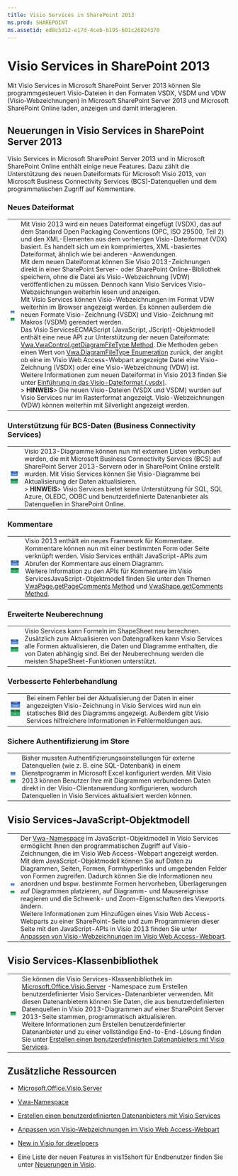 ```yaml
---
title: Visio Services in SharePoint 2013
ms.prod: SHAREPOINT
ms.assetid: ed8c5d12-e17d-4ceb-b195-601c26824370
---
```




# Visio Services in SharePoint 2013
Mit Visio Services in Microsoft SharePoint Server 2013 können Sie programmgesteuert Visio-Dateien in den Formaten VSDX, VSDM und VDW (Visio-Webzeichnungen) in Microsoft SharePoint Server 2013 und Microsoft SharePoint Online laden, anzeigen und damit interagieren.
## Neuerungen in Visio Services in SharePoint Server 2013
<a name="visserv15_WhatsNew"> </a>

Visio Services in Microsoft SharePoint Server 2013 und in Microsoft SharePoint Online enthält einige neue Features. Dazu zählt die Unterstützung des neuen Dateiformats für Microsoft Visio 2013, von Microsoft Business Connectivity Services (BCS)-Datenquellen und dem programmatischen Zugriff auf Kommentare.
  
    
    

### Neues Dateiformat
<a name="vis15_WhatsNew_NewFF"> </a>


|||
|:-----|:-----|
|![Notiz zum Verhalten in der Cloud](images/mod_icon_incloud.gif)           <br/>![Hinweis zum lokalen Verhalten](images/mod_icon_onpremises.gif)|Mit Visio 2013 wird ein neues Dateiformat eingefügt (VSDX), das auf dem Standard Open Packaging Conventions (OPC, ISO 29500, Teil 2) und den XML-Elementen aus dem vorherigen Visio-Dateiformat (VDX) basiert. Es handelt sich um ein komprimiertes, XML-basiertes Dateiformat, ähnlich wie bei anderen -Anwendungen.  <br/> Mit dem neuen Dateiformat können Sie Visio 2013-Zeichnungen direkt in einer SharePoint Server- oder SharePoint Online-Bibliothek speichern, ohne die Datei als Visio-Webzeichnung (VDW) veröffentlichen zu müssen. Dennoch kann Visio Services Visio-Webzeichnungen weiterhin lesen und anzeigen.  <br/> Mit Visio Services können Visio-Webzeichnungen im Format VDW weiterhin im Browser angezeigt werden. Es können außerdem die neuen Formate Visio-Zeichnung (VSDX) und Visio-Zeichnung mit Makros (VSDM) gerendert werden.  <br/> Das Visio ServicesECMAScript (JavaScript, JScript)-Objektmodell enthält eine neue API zur Unterstützung der neuen Dateiformate:  [Vwa.VwaControl.getDiagramFileType Method](http://msdn.microsoft.com/library/fd8ca95f-a3be-4000-bce8-3aaf1f48148c%28Office.15%29.aspx). Die Methoden geben einen Wert von  [Vwa.DiagramFileType Enumeration](http://msdn.microsoft.com/library/dd2f8a5d-a54b-44bd-a458-02efdcba0201%28Office.15%29.aspx) zurück, der angibt ob eine im Visio Web Access-Webpart angezeigte Datei eine Visio-Zeichnung (VSDX) oder eine Visio-Webzeichnung (VDW) ist. <br/> Weitere Informationen zum neuen Dateiformat in Visio 2013 finden Sie unter  [Einführung in das Visio-Dateiformat (.vsdx)](http://msdn.microsoft.com/library/69736f40-8f67-46c2-abf6-82dffecb2274%28Office.15%29.aspx).  <br/> > **HINWEIS**> Die neuen Visio-Dateien (VSDX und VSDM) wurden auf Visio Services nur im Rasterformat angezeigt. Visio-Webzeichnungen (VDW) können weiterhin mit Silverlight angezeigt werden.           |
   

### Unterstützung für BCS-Daten (Business Connectivity Services)
<a name="vis15_WhatsNew_BCS"> </a>


|||
|:-----|:-----|
|![Notiz zum Verhalten in der Cloud](images/mod_icon_incloud.gif)           <br/>![Hinweis zum lokalen Verhalten](images/mod_icon_onpremises.gif)|Visio 2013-Diagramme können nun mit externen Listen verbunden werden, die mit Microsoft Business Connectivity Services (BCS) auf SharePoint Server 2013-Servern oder in SharePoint Online erstellt wurden. Mit Visio Services können Sie Visio-Diagramme bei Aktualisierung der Daten aktualisieren.  <br/> > **HINWEIS**> Visio Services bietet keine Unterstützung für SQL, SQL Azure, OLEDC, ODBC und benutzerdefinierte Datenanbieter als Datenquellen in SharePoint Online.           |
   

### Kommentare
<a name="vis15_WhatsNew_Commenting"> </a>


|||
|:-----|:-----|
|![Notiz zum Verhalten in der Cloud](images/mod_icon_incloud.gif)           <br/>![Hinweis zum lokalen Verhalten](images/mod_icon_onpremises.gif)|Visio 2013 enthält ein neues Framework für Kommentare. Kommentare können nun mit einer bestimmten Form oder Seite verknüpft werden. Visio Services enthält JavaScript-APIs zum Abrufen der Kommentare aus einem Diagramm.  <br/> Weitere Information zu den APIs für Kommentare im Visio ServicesJavaScript-Objektmodell finden Sie unter den Themen  [VwaPage.getPageComments Method](http://msdn.microsoft.com/library/d1e7740c-e0fa-4823-b2b6-14551bb84c36%28Office.15%29.aspx) und [VwaShape.getComments Method](http://msdn.microsoft.com/library/fcdec9c2-a503-4315-b048-033cd5ac09dd%28Office.15%29.aspx).  <br/> |
   

### Erweiterte Neuberechnung
<a name="vis15_WhatsNew_Commenting"> </a>


|||
|:-----|:-----|
|![Notiz zum Verhalten in der Cloud](images/mod_icon_incloud.gif)           <br/>![Hinweis zum lokalen Verhalten](images/mod_icon_onpremises.gif)|Visio Services kann Formeln im ShapeSheet neu berechnen. Zusätzlich zum Aktualisieren von Datengrafiken kann Visio Services alle Formen aktualisieren, die Daten und Diagramme enthalten, die von Daten abhängig sind. Bei der Neuberechnung werden die meisten ShapeSheet-Funktionen unterstützt.  <br/> |
   

### Verbesserte Fehlerbehandlung
<a name="vis15_WhatsNew_Commenting"> </a>


|||
|:-----|:-----|
|![Notiz zum Verhalten in der Cloud](images/mod_icon_incloud.gif)           <br/>![Hinweis zum lokalen Verhalten](images/mod_icon_onpremises.gif)|Bei einem Fehler bei der Aktualisierung der Daten in einer angezeigten Visio-Zeichnung in Visio Services wird nun ein statisches Bild des Diagramms angezeigt. Außerdem gibt Visio Services hilfreichere Informationen in Fehlermeldungen aus.  <br/> |
   

### Sichere Authentifizierung im Store
<a name="vis15_WhatsNew_Commenting"> </a>


|||
|:-----|:-----|
|![Notiz zum Verhalten in der Cloud](images/mod_icon_incloud.gif)           <br/>![Hinweis zum lokalen Verhalten](images/mod_icon_onpremises.gif)|Bisher mussten Authentifizierungseinstellungen für externe Datenquellen (wie z. B. eine SQL-Datenbank) in einem Dienstprogramm in Microsoft Excel konfiguriert werden. Mit Visio 2013 können Benutzer Ihre mit Diagrammen verbundenen Daten direkt in der Visio-Clientanwendung konfigurieren, wodurch Datenquellen in Visio Services aktualisiert werden können.  <br/> |
   

## Visio Services-JavaScript-Objektmodell
<a name="visserv15_JSOM"> </a>


|||
|:-----|:-----|
|![Notiz zum Verhalten in der Cloud](images/mod_icon_incloud.gif)           <br/>![Hinweis zum lokalen Verhalten](images/mod_icon_onpremises.gif)|Der  [Vwa-Namespace](http://msdn.microsoft.com/library/b67939fa-d3db-41ff-8864-eabd318ba7c4%28Office.15%29.aspx) im JavaScript-Objektmodell in Visio Services ermöglicht Ihnen den programmatischen Zugriff auf Visio-Zeichnungen, die im Visio Web Access-Webpart angezeigt werden. Mit dem JavaScript-Objektmodell können Sie auf Daten zu Diagrammen, Seiten, Formen, Formhyperlinks und umgebenden Felder von Formen zugreifen. Dadurch können Sie die Informationen neu anordnen und bspw. bestimmte Formen hervorheben, Überlagerungen auf Diagrammen platzieren, auf Diagramm- und Mausereignisse reagieren und die Schwenk- und Zoom-Eigenschaften des Viewports ändern. <br/> Weitere Informationen zum Hinzufügen eines Visio Web Access-Webparts zu einer SharePoint-Seite und zum Programmieren dieser Seite mit den JavaScript-APIs in Visio 2013 finden Sie unter  [Anpassen von Visio-Webzeichnungen im Visio Web Access-Webpart](http://msdn.microsoft.com/de-de/library/ff394649.aspx).  <br/> |
   

## Visio Services-Klassenbibliothek
<a name="visserv15_Mref"> </a>


|||
|:-----|:-----|
|![Hinweis zum lokalen Verhalten](images/mod_icon_onpremises.gif)|Sie können die Visio Services-Klassenbibliothek im  [Microsoft.Office.Visio.Server](https://msdn.microsoft.com/library/Microsoft.Office.Visio.Server.aspx) -Namespace zum Erstellen benutzerdefinierter Visio Services-Datenanbieter verwenden. Mit diesen Datenanbietern können Sie Daten, die aus benutzerdefinierten Datenquellen in Visio 2013-Diagrammen auf einer SharePoint Server 2013-Seite stammen, programmatisch aktualisieren. <br/> Weitere Informationen zum Erstellen benutzerdefinierter Datenanbieter und zu einer vollständige End-to-End-Lösung finden Sie unter  [Erstellen einen benutzerdefinierten Datenanbieters mit Visio Services](http://msdn.microsoft.com/de-de/library/ff394595.aspx).  <br/> |
   

## Zusätzliche Ressourcen
<a name="visserv15_Additional"> </a>


-  [Microsoft.Office.Visio.Server](https://msdn.microsoft.com/library/Microsoft.Office.Visio.Server.aspx)
    
  
-  [Vwa-Namespace](http://msdn.microsoft.com/library/b67939fa-d3db-41ff-8864-eabd318ba7c4%28Office.15%29.aspx)
    
  
-  [Erstellen einen benutzerdefinierten Datenanbieters mit Visio Services](http://msdn.microsoft.com/de-de/library/ff394595.aspx)
    
  
-  [Anpassen von Visio-Webzeichnungen im Visio Web Access-Webpart](http://msdn.microsoft.com/de-de/library/ff394649.aspx)
    
  
-  [New in Visio for developers](http://msdn.microsoft.com/library/7e3fb858-0ab8-bd2e-217c-c85b10d79785%28Office.15%29.aspx)
    
  
- Eine Liste der neuen Features in vis15short für Endbenutzer finden Sie unter  [Neuerungen in Visio](http://office.com/redir/HA102749364.aspx).
    
  
